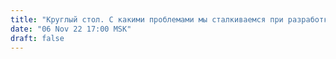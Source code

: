 ```yaml
---
title: "Круглый стол. С какими проблемами мы сталкиваемся при разработке и формировании образа будущего (ч.2)"
date: "06 Nov 22 17:00 MSK"
draft: false
---
```

